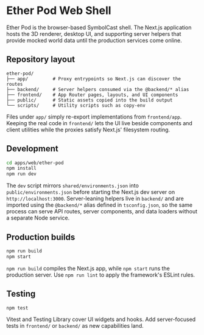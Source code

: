 # Ether Pod Web Shell

Ether Pod is the browser-based SymbolCast shell. The Next.js application hosts
the 3D renderer, desktop UI, and supporting server helpers that provide mocked
world data until the production services come online.

## Repository layout

```
ether-pod/
├── app/         # Proxy entrypoints so Next.js can discover the routes
├── backend/     # Server helpers consumed via the @backend/* alias
├── frontend/    # App Router pages, layouts, and UI components
├── public/      # Static assets copied into the build output
└── scripts/     # Utility scripts such as copy-env
```

Files under `app/` simply re-export implementations from `frontend/app`. Keeping
the real code in `frontend/` lets the UI live beside components and client
utilities while the proxies satisfy Next.js' filesystem routing.

## Development

```bash
cd apps/web/ether-pod
npm install
npm run dev
```

The `dev` script mirrors `shared/environments.json` into
`public/environments.json` before starting the Next.js dev server on
`http://localhost:3000`. Server-leaning helpers live in `backend/` and are
imported using the `@backend/*` alias defined in `tsconfig.json`, so the same
process can serve API routes, server components, and data loaders without a
separate Node service.

## Production builds

```bash
npm run build
npm start
```

`npm run build` compiles the Next.js app, while `npm start` runs the production
server. Use `npm run lint` to apply the framework's ESLint rules.

## Testing

```bash
npm test
```

Vitest and Testing Library cover UI widgets and hooks. Add server-focused tests
in `frontend/` or `backend/` as new capabilities land.
